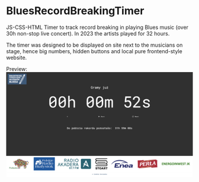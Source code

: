 # BluesRecordBreakingTimer
JS-CSS-HTML Timer to track record breaking in playing Blues music (over 30h non-stop live concert).
In 2023 the artists played for 32 hours.

The timer was designed to be displayed on site next to the musicians on stage, hence big numbers, hidden buttons and local pure frontend-style website. 

Preview:
![Preview of the timer website](preview/preview-timer.png)
